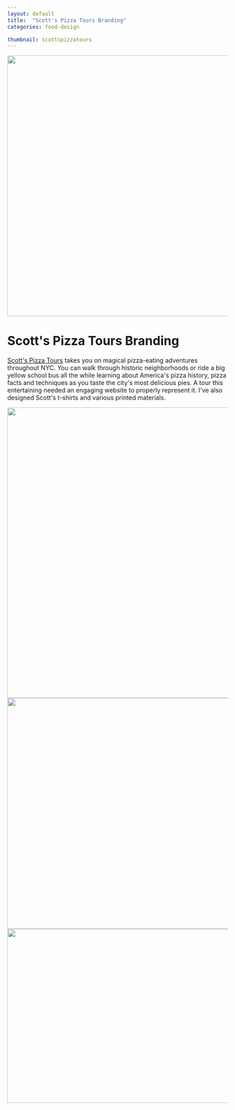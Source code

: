 ```yaml
---
layout: default
title:  "Scott's Pizza Tours Branding"
categories: food-design

thumbnail: scottspizzatours
---
```


<img src="{{ site.baseurl}}/images/scottspizzatours_01.jpg" width="790" height="595">

# Scott's Pizza Tours Branding

[Scott's Pizza Tours](http://www.scottspizzatours.com/) takes you on magical pizza-eating adventures throughout NYC. You can walk through historic neighborhoods or ride a big yellow school bus all the while learning about America's pizza history, pizza facts and techniques as you taste the city's most delicious pies. A tour this entertaining needed an engaging website to properly represent it. I've also designed Scott's t-shirts and various printed materials.

<img src="{{ site.baseurl}}/images/scottspizzatours_02.jpg" width="790" height="663">
<img src="{{ site.baseurl}}/images/scottspizzatours_03.jpg" width="790" height="527">
<img src="{{ site.baseurl}}/images/scottspizzatours_04.jpg" width="790" height="397">

